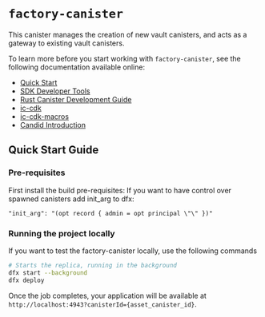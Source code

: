 # `factory-canister`

This canister manages the creation of new vault canisters, and acts as a gateway to existing vault canisters.

To learn more before you start working with `factory-canister`, see the following documentation available online:

- [Quick Start](https://internetcomputer.org/docs/current/developer-docs/setup/deploy-locally)
- [SDK Developer Tools](https://internetcomputer.org/docs/current/developer-docs/setup/install)
- [Rust Canister Development Guide](https://internetcomputer.org/docs/current/developer-docs/backend/rust/)
- [ic-cdk](https://docs.rs/ic-cdk)
- [ic-cdk-macros](https://docs.rs/ic-cdk-macros)
- [Candid Introduction](https://internetcomputer.org/docs/current/developer-docs/backend/candid/)

## Quick Start Guide


### Pre-requisites

First install the build pre-requisites:
If you want to have control over spawned canisters add init_arg to dfx:

`"init_arg": "(opt record { admin = opt principal \"\" })"`

### Running the project locally

If you want to test the factory-canister locally, use the following commands

```bash
# Starts the replica, running in the background
dfx start --background
dfx deploy
```

Once the job completes, your application will be available at `http://localhost:4943?canisterId={asset_canister_id}`.